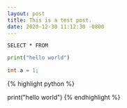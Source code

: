 ```yaml
---
layout: post
title: This is a test post.
date: 2020-12-30 11:12:30 -0800
---
```



```tsql
SELECT * FROM
```

```python
print("hello world")
```

```c
int a = 1;
```

{% highlight python %}

print("hello world")
{% endhighlight %}
